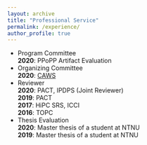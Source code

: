 ```yaml
---
layout: archive
title: "Professional Service"
permalink: /experience/
author_profile: true
---
```


*  Program Committee   
**2020**: PPoPP Artifact Evaluation 
*  Organizing Committee   
**2020**:  [CAWS](https://www.chips.pes.edu/caws2020) 
* Reviewer  
**2020**: PACT, IPDPS (Joint Reviewer)  
**2019**: PACT  
**2017**: HiPC SRS, ICCI  
**2016**: TOPC
* Thesis Evaluation    
**2020**: Master thesis of a student at NTNU   
**2019**: Master thesis of a student at NTNU   

